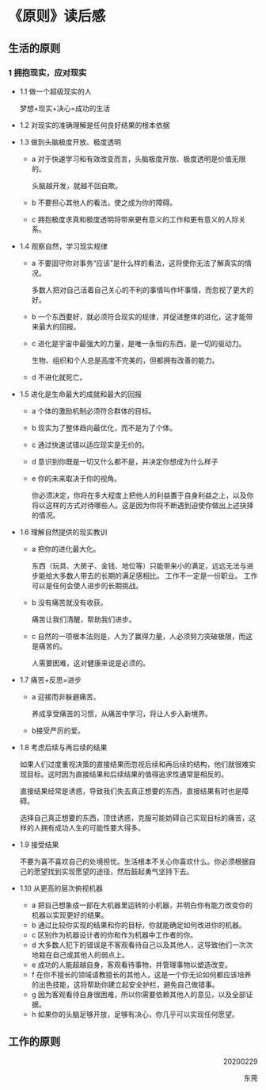 # 《原则》读后感

## 生活的原则

### 1 拥抱现实，应对现实

- 1.1 做一个超级现实的人

  梦想+现实+决心=成功的生活

- 1.2 对现实的准确理解是任何良好结果的根本依据
- 1.3 做到头脑极度开放、极度透明

	- a 对于快速学习和有效改变而言，头脑极度开放、极度透明是价值无限的。

	  头脑越开发，就越不回自欺。

	- b 不要担心其他人的看法，使之成为你的障碍。
	- c 拥抱极度求真和极度透明将带来更有意义的工作和更有意义的人际关系。

- 1.4 观察自然，学习现实规律

	- a 不要固守你对事务“应该”是什么样的看法，这将使你无法了解真实的情况。

	  多数人把对自己活着自己关心的不利的事情叫作坏事情，而忽视了更大的好。

	- b 一个东西要好，就必须符合现实的规律，并促进整体的进化，这才能带来最大的回报。
	- c 进化是宇宙中最强大的力量，是唯一永恒的东西，是一切的驱动力。

	  生物、组织和个人总是高度不完美的，但都拥有改善的能力。

	- d 不进化就死亡。

- 1.5 进化是生命最大的成就和最大的回报

	- a 个体的激励机制必须符合群体的目标。
	- b 现实为了整体趋向最优化，而不是为了个体。
	- c 通过快速试错以适应现实是无价的。
	- d 意识到你既是一切又什么都不是，并决定你想成为什么样子
	- e 你的未来取决于你的视角。

	  你必须决定，你将在多大程度上把他人的利益置于自身利益之上，以及你将以这样的方式对待哪些人。这是因为你将不断遇到迫使你做出上述抉择的情况。

- 1.6 理解自然提供的现实教训

	- a 把你的进化最大化。

	  东西（玩具、大房子、金钱、地位等）只能带来小的满足，远远无法与进步能给大多数人带去的长期的满足感相比。
	  工作不一定是一份职业。
	  工作可以是任何会使人进步的长期挑战。

	- b 没有痛苦就没有收获。

	  痛苦让我们清醒，帮助我们进步。

	- c 自然的一项根本法则是，人为了赢得力量，人必须努力突破极限，而这是痛苦的。

	  人需要困难，这对健康来说是必须的。

- 1.7 痛苦+反思=进步

	- a 迎接而非躲避痛苦。

	  养成享受痛苦的习惯，从痛苦中学习，将让人步入新境界。

	- b接受严厉的爱。

- 1.8 考虑后续与再后续的结果

  如果人们过度重视决策的直接结果而忽视后续和再后续的结构，他们就很难实现目标。这时因为直接结果和后续结果的值得追求性通常是相反的。
  
  直接结果经常是诱惑，导致我们失去真正想要的东西，直接结果有时也是障碍。
  
  选择自己真正想要的东西，顶住诱惑，克服可能妨碍自己实现目标的痛苦，这样的人拥有成功人生的可能性要大得多。

- 1.9 接受结果

  不要为喜不喜欢自己的处境担忧。生活根本不关心你喜欢什么。你必须根据自己的愿望找到实现愿望的途径，然后鼓起勇气坚持下去。

- 1.10 从更高的层次俯视机器

	- a 把自己想象成一部在大机器里运转的小机器，并明白你有能力改变你的机器以实现更好的结果。
	- b 通过比较你实现的结果和你的目标，你就能确定如何改进你的机器。
	- c 区别作为机器设计者的你和作为机器中工作者的你。
	- d 大多数人犯下的错误是不客观看待自己以及其他人，这导致他们一次次地栽在自己或其他人的弱点上。
	- e 成功的人能超越自身，客观看待事物，并管理事物以塑造改变。
	- f 在你不擅长的领域请教擅长的其他人，这是一个你无论如何都应该培养的出色技能，这将帮助你建立起安全护栏，避免自己做错事。
	- g 因为客观看待自身很困难，所以你需要依赖其他人的意见，以及全部证据。
	- h 如果你的头脑足够开放，足够有决心，你几乎可以实现任何愿望。

## 工作的原则


<p align="right">20200229</p>
<p align="right">东莞</p>